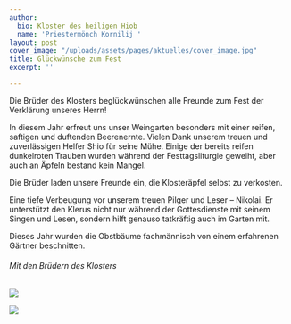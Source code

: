 ```yaml
---
author:
  bio: Kloster des heiligen Hiob
  name: 'Priestermönch Kornilij '
layout: post
cover_image: "/uploads/assets/pages/aktuelles/cover_image.jpg"
title: Glückwünsche zum Fest
excerpt: ''

---
```

Die Brüder des Klosters beglückwünschen alle Freunde zum Fest der Verklärung unseres Herrn!

In diesem Jahr erfreut uns unser Weingarten besonders mit einer reifen, saftigen und duftenden Beerenernte. Vielen Dank unserem treuen und zuverlässigen Helfer Shio für seine Mühe. Einige der bereits reifen dunkelroten Trauben wurden während der Festtagsliturgie geweiht, aber auch an Äpfeln bestand kein Mangel.

Die Brüder laden unsere Freunde ein, die Klosteräpfel selbst zu verkosten.

Eine tiefe Verbeugung vor unserem treuen Pilger und Leser – Nikolai. Er unterstützt den Klerus nicht nur während der Gottesdienste mit seinem Singen und Lesen, sondern hilft genauso tatkräftig auch im Garten mit.

Dieses Jahr wurden die Obstbäume fachmännisch von einem erfahrenen Gärtner beschnitten.

###### Mit den Brüdern des Klosters

![](https://res.cloudinary.com/hiobmon/image/upload/v1598432944/media/2020/85f7866a-2aa2-4b75-8c09-98fbef64a20c_y63umh.jpg)

![](https://res.cloudinary.com/hiobmon/image/upload/v1598432955/media/2020/09c08f6c-89fc-4ce8-a4fa-2ea5b063e3a7_ioxuik.jpg)